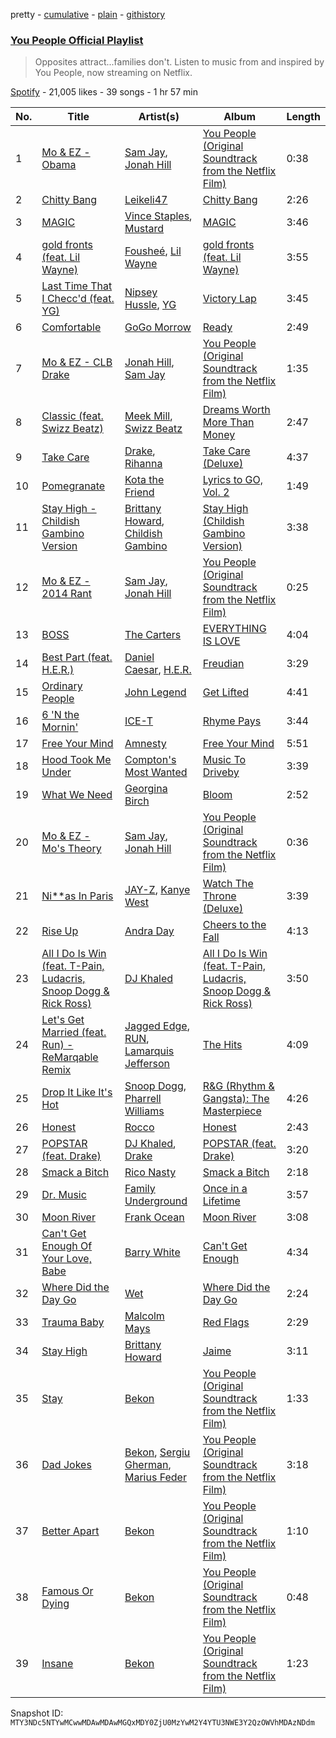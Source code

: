 pretty - [cumulative](/playlists/cumulative/37i9dQZF1DXaCAdy0XnfLy.md) - [plain](/playlists/plain/37i9dQZF1DXaCAdy0XnfLy) - [githistory](https://github.githistory.xyz/mackorone/spotify-playlist-archive/blob/main/playlists/plain/37i9dQZF1DXaCAdy0XnfLy)

### [You People Official Playlist](https://open.spotify.com/playlist/37i9dQZF1DXaCAdy0XnfLy)

> Opposites attract...families don't\. Listen to music from and inspired by You People, now streaming on Netflix.

[Spotify](https://open.spotify.com/user/spotify) - 21,005 likes - 39 songs - 1 hr 57 min

| No. | Title | Artist(s) | Album | Length |
|---|---|---|---|---|
| 1 | [Mo & EZ \- Obama](https://open.spotify.com/track/2ByqWwHWYrQuU7qfzzINWG) | [Sam Jay](https://open.spotify.com/artist/2Ysmf5JLNDRdhjOvoKnnNh), [Jonah Hill](https://open.spotify.com/artist/2pQ8voPNuiMTqIvAdk99sn) | [You People \(Original Soundtrack from the Netflix Film\)](https://open.spotify.com/album/5p6zOqdeXFWq4EPH8sPMlc) | 0:38 |
| 2 | [Chitty Bang](https://open.spotify.com/track/7eUarVRO7tNoJy6WZDhkoR) | [Leikeli47](https://open.spotify.com/artist/0DtXHIvJ8NWBg5pGvsgWnR) | [Chitty Bang](https://open.spotify.com/album/1J0kyst5Prm6tm0WJ7XLgW) | 2:26 |
| 3 | [MAGIC](https://open.spotify.com/track/6yIbOjZve4NIZXccZ0dui4) | [Vince Staples](https://open.spotify.com/artist/68kEuyFKyqrdQQLLsmiatm), [Mustard](https://open.spotify.com/artist/0YinUQ50QDB7ZxSCLyQ40k) | [MAGIC](https://open.spotify.com/album/662UfTtnwM01ukAlJMC7Jq) | 3:46 |
| 4 | [gold fronts \(feat\. Lil Wayne\)](https://open.spotify.com/track/7yOEBtOgzkgN52pfM7SOnm) | [Fousheé](https://open.spotify.com/artist/6trIghKwHRUyxwvm66HLHH), [Lil Wayne](https://open.spotify.com/artist/55Aa2cqylxrFIXC767Z865) | [gold fronts \(feat\. Lil Wayne\)](https://open.spotify.com/album/6zrhRSr8mkBjiklBDFtMub) | 3:55 |
| 5 | [Last Time That I Checc'd \(feat\. YG\)](https://open.spotify.com/track/39xWBHPM4E9MwzEy5gbM7p) | [Nipsey Hussle](https://open.spotify.com/artist/0EeQBlQJFiAfJeVN2vT9s0), [YG](https://open.spotify.com/artist/0A0FS04o6zMoto8OKPsDwY) | [Victory Lap](https://open.spotify.com/album/6rcbbhcm8Os7EiVRHP9Aef) | 3:45 |
| 6 | [Comfortable](https://open.spotify.com/track/7dy55X78saTHG2hnIGYpf7) | [GoGo Morrow](https://open.spotify.com/artist/5DdULwXLSGsEN2nMNoeaCO) | [Ready](https://open.spotify.com/album/4iqAFxy3MJKXwo1E0aYoQ7) | 2:49 |
| 7 | [Mo & EZ \- CLB Drake](https://open.spotify.com/track/4mSFqat7DuJ3FAN28xXxqr) | [Jonah Hill](https://open.spotify.com/artist/2pQ8voPNuiMTqIvAdk99sn), [Sam Jay](https://open.spotify.com/artist/2Ysmf5JLNDRdhjOvoKnnNh) | [You People \(Original Soundtrack from the Netflix Film\)](https://open.spotify.com/album/5p6zOqdeXFWq4EPH8sPMlc) | 1:35 |
| 8 | [Classic \(feat\. Swizz Beatz\)](https://open.spotify.com/track/11BJcNxOLMwQj0mgfzJRlr) | [Meek Mill](https://open.spotify.com/artist/20sxb77xiYeusSH8cVdatc), [Swizz Beatz](https://open.spotify.com/artist/2cADQgiLMjNhbsfeN52Bf3) | [Dreams Worth More Than Money](https://open.spotify.com/album/0VTMuNJ869MDHy9X4BZof7) | 2:47 |
| 9 | [Take Care](https://open.spotify.com/track/124NFj84ppZ5pAxTuVQYCQ) | [Drake](https://open.spotify.com/artist/3TVXtAsR1Inumwj472S9r4), [Rihanna](https://open.spotify.com/artist/5pKCCKE2ajJHZ9KAiaK11H) | [Take Care \(Deluxe\)](https://open.spotify.com/album/6X1x82kppWZmDzlXXK3y3q) | 4:37 |
| 10 | [Pomegranate](https://open.spotify.com/track/1jNKhbKmDgYSHHSCEeMXey) | [Kota the Friend](https://open.spotify.com/artist/2AfU5LYBVCiCtuCCfM7uVX) | [Lyrics to GO, Vol\. 2](https://open.spotify.com/album/0nJ5saIxlohpcXqBR586pH) | 1:49 |
| 11 | [Stay High \- Childish Gambino Version](https://open.spotify.com/track/7d9x9mJPAruRZOieauLHrF) | [Brittany Howard](https://open.spotify.com/artist/4XquDVA8pkg5Lx91No1JxB), [Childish Gambino](https://open.spotify.com/artist/73sIBHcqh3Z3NyqHKZ7FOL) | [Stay High \(Childish Gambino Version\)](https://open.spotify.com/album/1pqm2OlY6O35z5IK8FgIdX) | 3:38 |
| 12 | [Mo & EZ \- 2014 Rant](https://open.spotify.com/track/17IZm1KSolzMKsTiR2jqtg) | [Sam Jay](https://open.spotify.com/artist/2Ysmf5JLNDRdhjOvoKnnNh), [Jonah Hill](https://open.spotify.com/artist/2pQ8voPNuiMTqIvAdk99sn) | [You People \(Original Soundtrack from the Netflix Film\)](https://open.spotify.com/album/5p6zOqdeXFWq4EPH8sPMlc) | 0:25 |
| 13 | [BOSS](https://open.spotify.com/track/4F8V44j8cbjHnXjfW2HruU) | [The Carters](https://open.spotify.com/artist/4fpTMHe34LC5t3h5ztK8qu) | [EVERYTHING IS LOVE](https://open.spotify.com/album/3hCiP4V5Mu3Y0Z8lb70iDp) | 4:04 |
| 14 | [Best Part \(feat\. H.E.R.\)](https://open.spotify.com/track/1RMJOxR6GRPsBHL8qeC2ux) | [Daniel Caesar](https://open.spotify.com/artist/20wkVLutqVOYrc0kxFs7rA), [H.E.R.](https://open.spotify.com/artist/3Y7RZ31TRPVadSFVy1o8os) | [Freudian](https://open.spotify.com/album/3xybjP7r2VsWzwvDQipdM0) | 3:29 |
| 15 | [Ordinary People](https://open.spotify.com/track/2ZA4uMlSZjaoWGFqP1tsLI) | [John Legend](https://open.spotify.com/artist/5y2Xq6xcjJb2jVM54GHK3t) | [Get Lifted](https://open.spotify.com/album/4W6kVnBPgcW8zDYXbRHh2J) | 4:41 |
| 16 | [6 'N the Mornin'](https://open.spotify.com/track/2cBOh97kgDenDOdtKhwU9O) | [ICE\-T](https://open.spotify.com/artist/0eGh2jSWPBX5GuqIHoZJZG) | [Rhyme Pays](https://open.spotify.com/album/267xiIVnif2CUxhbRQk115) | 3:44 |
| 17 | [Free Your Mind](https://open.spotify.com/track/2iLRUi3WPJNYjAE8EGfdqX) | [Amnesty](https://open.spotify.com/artist/13clnHtI56jEGjzqeD0Q1o) | [Free Your Mind](https://open.spotify.com/album/6egPdO2BtKte1CZpOd6Oxj) | 5:51 |
| 18 | [Hood Took Me Under](https://open.spotify.com/track/6QJOEIPT8g3fjdFxibpy2F) | [Compton's Most Wanted](https://open.spotify.com/artist/0SAPzv3jNXclYYSHOnJyjg) | [Music To Driveby](https://open.spotify.com/album/5CfgVk92KTwjlfB66jAEvS) | 3:39 |
| 19 | [What We Need](https://open.spotify.com/track/1VehDmef8S5IPN87Kqjqz9) | [Georgina Birch](https://open.spotify.com/artist/5DyYEbN8Y2iTnhSoRkwajz) | [Bloom](https://open.spotify.com/album/7zEUXsDD0SGInIGKgImUwu) | 2:52 |
| 20 | [Mo & EZ \- Mo's Theory](https://open.spotify.com/track/1PUca3XssinmhHRDZbag3Z) | [Sam Jay](https://open.spotify.com/artist/2Ysmf5JLNDRdhjOvoKnnNh), [Jonah Hill](https://open.spotify.com/artist/2pQ8voPNuiMTqIvAdk99sn) | [You People \(Original Soundtrack from the Netflix Film\)](https://open.spotify.com/album/5p6zOqdeXFWq4EPH8sPMlc) | 0:36 |
| 21 | [Ni\*\*as In Paris](https://open.spotify.com/track/4Li2WHPkuyCdtmokzW2007) | [JAY\-Z](https://open.spotify.com/artist/3nFkdlSjzX9mRTtwJOzDYB), [Kanye West](https://open.spotify.com/artist/5K4W6rqBFWDnAN6FQUkS6x) | [Watch The Throne \(Deluxe\)](https://open.spotify.com/album/2P2Xwvh2xWXIZ1OWY9S9o5) | 3:39 |
| 22 | [Rise Up](https://open.spotify.com/track/0tV8pOpiNsKqUys0ilUcXz) | [Andra Day](https://open.spotify.com/artist/1c4rxrxy8eDLvMVL1DTiBe) | [Cheers to the Fall](https://open.spotify.com/album/6Blubl1glavmervPJa3QVs) | 4:13 |
| 23 | [All I Do Is Win \(feat\. T\-Pain, Ludacris, Snoop Dogg & Rick Ross\)](https://open.spotify.com/track/28jyTDJQyz5IeDTkB1lOuu) | [DJ Khaled](https://open.spotify.com/artist/0QHgL1lAIqAw0HtD7YldmP) | [All I Do Is Win \(feat\. T\-Pain, Ludacris, Snoop Dogg & Rick Ross\)](https://open.spotify.com/album/2pRhflXkaP5ODCpmd2qeD7) | 3:50 |
| 24 | [Let's Get Married \(feat\. Run\) \- ReMarqable Remix](https://open.spotify.com/track/18CODOzJ5DWzWh6kAeKiSC) | [Jagged Edge](https://open.spotify.com/artist/7Aq8lpLMSt1Zxu56pe9bmp), [RUN](https://open.spotify.com/artist/2qFXvV0t7QXlF7Tdc9YTie), [Lamarquis Jefferson](https://open.spotify.com/artist/6eZD2i7kAelKt5z1ytH0Me) | [The Hits](https://open.spotify.com/album/72phYQZz7SLAT9xwK6LMO6) | 4:09 |
| 25 | [Drop It Like It's Hot](https://open.spotify.com/track/2NBQmPrOEEjA8VbeWOQGxO) | [Snoop Dogg](https://open.spotify.com/artist/7hJcb9fa4alzcOq3EaNPoG), [Pharrell Williams](https://open.spotify.com/artist/2RdwBSPQiwcmiDo9kixcl8) | [R&G \(Rhythm & Gangsta\): The Masterpiece](https://open.spotify.com/album/797fkvAtk0iZvP1HHPCWbp) | 4:26 |
| 26 | [Honest](https://open.spotify.com/track/7xvJMqaeAvvcw1CI6e5NBw) | [Rocco](https://open.spotify.com/artist/7IjqLxpglRdDUYta4R82B0) | [Honest](https://open.spotify.com/album/05iQzWMOX07YInrsWN1CeI) | 2:43 |
| 27 | [POPSTAR \(feat\. Drake\)](https://open.spotify.com/track/6EDO9iiTtwNv6waLwa1UUq) | [DJ Khaled](https://open.spotify.com/artist/0QHgL1lAIqAw0HtD7YldmP), [Drake](https://open.spotify.com/artist/3TVXtAsR1Inumwj472S9r4) | [POPSTAR \(feat\. Drake\)](https://open.spotify.com/album/5nNtpPsSUgb9Hlb3dF1gXa) | 3:20 |
| 28 | [Smack a Bitch](https://open.spotify.com/track/1nrsFfACPG4Hnw5AuOpCND) | [Rico Nasty](https://open.spotify.com/artist/2OaHYHb2XcFPvqL3VsyPzU) | [Smack a Bitch](https://open.spotify.com/album/3Ja54bCouLvrDLt3XKzMii) | 2:18 |
| 29 | [Dr\. Music](https://open.spotify.com/track/1wByh7jaxWdzYubbUGHDUg) | [Family Underground](https://open.spotify.com/artist/2ybgf5zrTGN1ENiIF7GV3L) | [Once in a Lifetime](https://open.spotify.com/album/7CB2H6m5FjHzekNE5DD2zi) | 3:57 |
| 30 | [Moon River](https://open.spotify.com/track/41cpvQ2GyGb2BRdIRSsTqK) | [Frank Ocean](https://open.spotify.com/artist/2h93pZq0e7k5yf4dywlkpM) | [Moon River](https://open.spotify.com/album/0iqqnLXoocsMeCYlTw3Q2q) | 3:08 |
| 31 | [Can't Get Enough Of Your Love, Babe](https://open.spotify.com/track/3mWpUEBYnv9SIFWfixSJFx) | [Barry White](https://open.spotify.com/artist/3rfgbfpPSfXY40lzRK7Syt) | [Can't Get Enough](https://open.spotify.com/album/42Si9RbdXYGWQsfNTzjlnG) | 4:34 |
| 32 | [Where Did the Day Go](https://open.spotify.com/track/1yfPd6D3t6HNIo6iJ9tQcY) | [Wet](https://open.spotify.com/artist/2i9uaNzfUtuApAjEf1omV8) | [Where Did the Day Go](https://open.spotify.com/album/2nBR3wE6ZewzoEL8RCjexa) | 2:24 |
| 33 | [Trauma Baby](https://open.spotify.com/track/2QrA62LLiEVHtuuBVkxLe3) | [Malcolm Mays](https://open.spotify.com/artist/1svyqzg4SYrPTGqPnpZf9y) | [Red Flags](https://open.spotify.com/album/7en2lHSBnO3VMNPzWz6mfI) | 2:29 |
| 34 | [Stay High](https://open.spotify.com/track/5zFaNeTwCtsBbMc72FtXVo) | [Brittany Howard](https://open.spotify.com/artist/4XquDVA8pkg5Lx91No1JxB) | [Jaime](https://open.spotify.com/album/3eMBjJtKjZrTi0N9mg6IcR) | 3:11 |
| 35 | [Stay](https://open.spotify.com/track/2U1DQrNwkkotZxgyW3sZVu) | [Bekon](https://open.spotify.com/artist/4VWnuR2hpj6DZNfcpe4e3M) | [You People \(Original Soundtrack from the Netflix Film\)](https://open.spotify.com/album/5p6zOqdeXFWq4EPH8sPMlc) | 1:33 |
| 36 | [Dad Jokes](https://open.spotify.com/track/38ujL5gyUYLF0lh4aHXoWh) | [Bekon](https://open.spotify.com/artist/4VWnuR2hpj6DZNfcpe4e3M), [Sergiu Gherman](https://open.spotify.com/artist/5IUYCeG5ORYA8pNS2Yrqxq), [Marius Feder](https://open.spotify.com/artist/1WHpfRfBgEbM3g4kXn54zv) | [You People \(Original Soundtrack from the Netflix Film\)](https://open.spotify.com/album/5p6zOqdeXFWq4EPH8sPMlc) | 3:18 |
| 37 | [Better Apart](https://open.spotify.com/track/6fOKU0tquifCX7pLlAClXP) | [Bekon](https://open.spotify.com/artist/4VWnuR2hpj6DZNfcpe4e3M) | [You People \(Original Soundtrack from the Netflix Film\)](https://open.spotify.com/album/5p6zOqdeXFWq4EPH8sPMlc) | 1:10 |
| 38 | [Famous Or Dying](https://open.spotify.com/track/5zD3p4ajDSNlAHgzVJ6oWv) | [Bekon](https://open.spotify.com/artist/4VWnuR2hpj6DZNfcpe4e3M) | [You People \(Original Soundtrack from the Netflix Film\)](https://open.spotify.com/album/5p6zOqdeXFWq4EPH8sPMlc) | 0:48 |
| 39 | [Insane](https://open.spotify.com/track/46O8iNdlQHZf7L5JsAKgvi) | [Bekon](https://open.spotify.com/artist/4VWnuR2hpj6DZNfcpe4e3M) | [You People \(Original Soundtrack from the Netflix Film\)](https://open.spotify.com/album/5p6zOqdeXFWq4EPH8sPMlc) | 1:23 |

Snapshot ID: `MTY3NDc5NTYwMCwwMDAwMDAwMGQxMDY0ZjU0MzYwM2Y4YTU3NWE3Y2QzOWVhMDAzNDdm`

